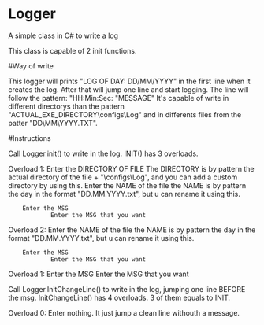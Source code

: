 # Logger
A simple class in C# to write a log

This class is capable of 2 init functions.

#Way of write

This logger will prints "LOG OF DAY: DD/MM/YYYY" in the first line when it creates the log.
After that will jump one line and start logging.
The line will follow the pattern: "HH:Min:Sec: "MESSAGE"
It's capable of write in different directorys than the pattern "ACTUAL_EXE_DIRECTORY\configs\Log" and in differents files from the patter "DD\MM\YYYY.TXT". 

#Instructions

Call Logger.init() to write in the log.
INIT() has 3 overloads.

  Overload 1: 
        Enter the DIRECTORY OF FILE
                The DIRECTORY is by pattern the actual directory of the file + "\configs\Log", and you can add a custom directory 
                by using this.
        Enter the NAME of the file
                the NAME is by pattern the day in the format "DD.MM.YYYY.txt", but u can rename it using this.
        
        Enter the MSG
                Enter the MSG that you want
                
 Overload 2:
        Enter the NAME of the file
                the NAME is by pattern the day in the format "DD.MM.YYYY.txt", but u can rename it using this.
        
        Enter the MSG
                Enter the MSG that you want
                
                
  Overload 1:
        Enter the MSG
                Enter the MSG that you want
                


Call Logger.InitChangeLine() to write in the log, jumping one line BEFORE the msg.
InitChangeLine() has 4 overloads. 3 of them equals to INIT.

  Overload 0:
        Enter nothing. It just jump a clean line withouth a message.
